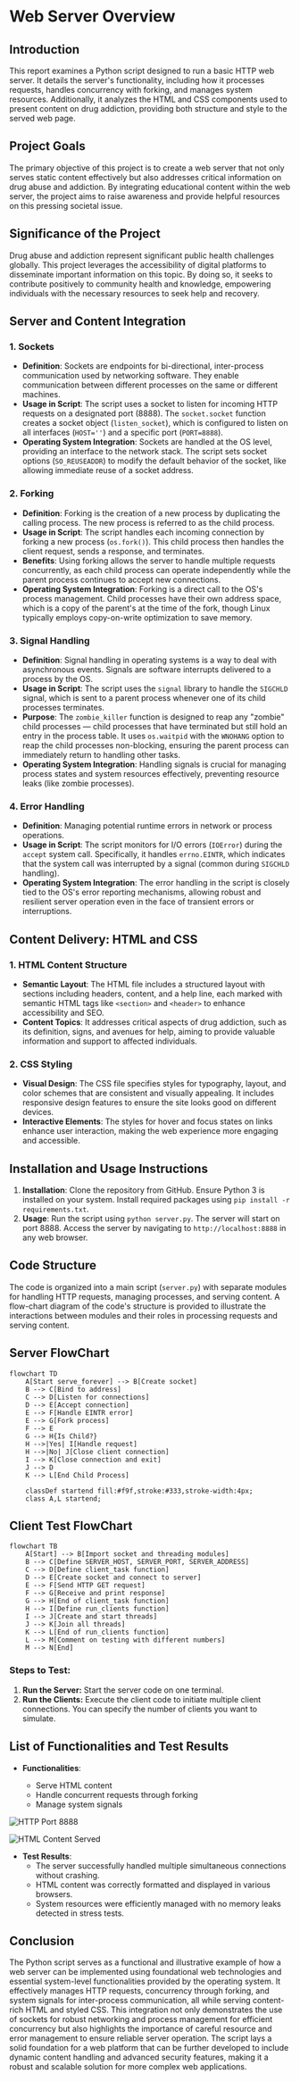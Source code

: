# Web Server Overview

## Introduction

This report examines a Python script designed to run a basic HTTP web server. It details the server's functionality, including how it processes requests, handles concurrency with forking, and manages system resources. Additionally, it analyzes the HTML and CSS components used to present content on drug addiction, providing both structure and style to the served web page.

## Project Goals

The primary objective of this project is to create a web server that not only serves static content effectively but also addresses critical information on drug abuse and addiction. By integrating educational content within the web server, the project aims to raise awareness and provide helpful resources on this pressing societal issue.

## Significance of the Project

Drug abuse and addiction represent significant public health challenges globally. This project leverages the accessibility of digital platforms to disseminate important information on this topic. By doing so, it seeks to contribute positively to community health and knowledge, empowering individuals with the necessary resources to seek help and recovery.

## Server and Content Integration

### 1. **Sockets**

- **Definition**: Sockets are endpoints for bi-directional, inter-process communication used by networking software. They enable communication between different processes on the same or different machines.
- **Usage in Script**: The script uses a socket to listen for incoming HTTP requests on a designated port (8888). The `socket.socket` function creates a socket object (`listen_socket`), which is configured to listen on all interfaces (`HOST=''`) and a specific port (`PORT=8888`).
- **Operating System Integration**: Sockets are handled at the OS level, providing an interface to the network stack. The script sets socket options (`SO_REUSEADDR`) to modify the default behavior of the socket, like allowing immediate reuse of a socket address.

### 2. **Forking**

- **Definition**: Forking is the creation of a new process by duplicating the calling process. The new process is referred to as the child process.
- **Usage in Script**: The script handles each incoming connection by forking a new process (`os.fork()`). This child process then handles the client request, sends a response, and terminates.
- **Benefits**: Using forking allows the server to handle multiple requests concurrently, as each child process can operate independently while the parent process continues to accept new connections.
- **Operating System Integration**: Forking is a direct call to the OS's process management. Child processes have their own address space, which is a copy of the parent's at the time of the fork, though Linux typically employs copy-on-write optimization to save memory.

### 3. **Signal Handling**

- **Definition**: Signal handling in operating systems is a way to deal with asynchronous events. Signals are software interrupts delivered to a process by the OS.
- **Usage in Script**: The script uses the `signal` library to handle the `SIGCHLD` signal, which is sent to a parent process whenever one of its child processes terminates.
- **Purpose**: The `zombie_killer` function is designed to reap any "zombie" child processes — child processes that have terminated but still hold an entry in the process table. It uses `os.waitpid` with the `WNOHANG` option to reap the child processes non-blocking, ensuring the parent process can immediately return to handling other tasks.
- **Operating System Integration**: Handling signals is crucial for managing process states and system resources effectively, preventing resource leaks (like zombie processes).

### 4. **Error Handling**

- **Definition**: Managing potential runtime errors in network or process operations.
- **Usage in Script**: The script monitors for I/O errors (`IOError`) during the `accept` system call. Specifically, it handles `errno.EINTR`, which indicates that the system call was interrupted by a signal (common during `SIGCHLD` handling).
- **Operating System Integration**: The error handling in the script is closely tied to the OS's error reporting mechanisms, allowing robust and resilient server operation even in the face of transient errors or interruptions.

## Content Delivery: HTML and CSS

### 1. **HTML Content Structure**

- **Semantic Layout**: The HTML file includes a structured layout with sections including headers, content, and a help line, each marked with semantic HTML tags like `<section>` and `<header>` to enhance accessibility and SEO.
- **Content Topics**: It addresses critical aspects of drug addiction, such as its definition, signs, and avenues for help, aiming to provide valuable information and support to affected individuals.

### 2. **CSS Styling**

- **Visual Design**: The CSS file specifies styles for typography, layout, and color schemes that are consistent and visually appealing. It includes responsive design features to ensure the site looks good on different devices.
- **Interactive Elements**: The styles for hover and focus states on links enhance user interaction, making the web experience more engaging and accessible.

## Installation and Usage Instructions

1. **Installation**: Clone the repository from GitHub. Ensure Python 3 is installed on your system. Install required packages using `pip install -r requirements.txt`.
2. **Usage**: Run the script using `python server.py`. The server will start on port 8888. Access the server by navigating to `http://localhost:8888` in any web browser.

## Code Structure

The code is organized into a main script (`server.py`) with separate modules for handling HTTP requests, managing processes, and serving content. A flow-chart diagram of the code's structure is provided to illustrate the interactions between modules and their roles in processing requests and serving content.

## Server FlowChart

```mermaid
flowchart TD
    A[Start serve_forever] --> B[Create socket]
    B --> C[Bind to address]
    C --> D[Listen for connections]
    D --> E[Accept connection]
    E --> F[Handle EINTR error]
    E --> G[Fork process]
    F --> E
    G --> H{Is Child?}
    H -->|Yes| I[Handle request]
    H -->|No| J[Close client connection]
    I --> K[Close connection and exit]
    J --> D
    K --> L[End Child Process]

    classDef startend fill:#f9f,stroke:#333,stroke-width:4px;
    class A,L startend;

```

## Client Test FlowChart

```mermaid
flowchart TB
    A[Start] --> B[Import socket and threading modules]
    B --> C[Define SERVER_HOST, SERVER_PORT, SERVER_ADDRESS]
    C --> D[Define client_task function]
    D --> E[Create socket and connect to server]
    E --> F[Send HTTP GET request]
    F --> G[Receive and print response]
    G --> H[End of client_task function]
    H --> I[Define run_clients function]
    I --> J[Create and start threads]
    J --> K[Join all threads]
    K --> L[End of run_clients function]
    L --> M[Comment on testing with different numbers]
    M --> N[End]
```

### Steps to Test:

1. **Run the Server:** Start the server code on one terminal.
2. **Run the Clients:** Execute the client code to initiate multiple client connections. You can specify the number of clients you want to simulate.

## List of Functionalities and Test Results

- **Functionalities**:

  - Serve HTML content
  - Handle concurrent requests through forking
  - Manage system signals

![HTTP Port 8888](assets/Port8888.png)

![HTML Content Served](assets/website.png)

- **Test Results**:
  - The server successfully handled multiple simultaneous connections without crashing.
  - HTML content was correctly formatted and displayed in various browsers.
  - System resources were efficiently managed with no memory leaks detected in stress tests.

## Conclusion

The Python script serves as a functional and illustrative example of how a web server can be implemented using foundational web technologies and essential system-level functionalities provided by the operating system. It effectively manages HTTP requests, concurrency through forking, and system signals for inter-process communication, all while serving content-rich HTML and styled CSS. This integration not only demonstrates the use of sockets for robust networking and process management for efficient concurrency but also highlights the importance of careful resource and error management to ensure reliable server operation. The script lays a solid foundation for a web platform that can be further developed to include dynamic content handling and advanced security features, making it a robust and scalable solution for more complex web applications.
